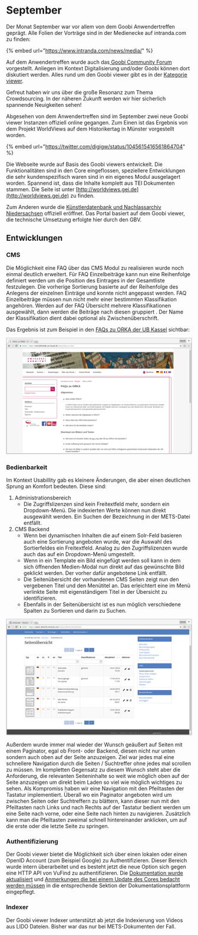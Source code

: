 # September

Der Monat September war vor allem von dem Goobi Anwendertreffen geprägt. Alle Folien der Vorträge sind in der Medienecke auf intranda.com zu finden:

{% embed url="https://www.intranda.com/news/media/" %}

Auf dem Anwendertreffen wurde auch das[ Goobi Community Forum](https://community.goobi.io) vorgestellt. Anliegen im Kontext Digitalisierung und/oder Goobi können dort diskutiert werden. Alles rund um den Goobi viewer gibt es in der [Kategorie viewer](https://community.goobi.io/c/viewer).

Gefreut haben wir uns über die große Resonanz zum Thema Crowdsourcing. In der näheren Zukunft werden wir hier sicherlich spannende Neuigkeiten sehen!

Abgesehen von dem Anwendertreffen sind im September zwei neue Goobi viewer Instanzen offiziell online gegangen. Zum Einen ist das Ergebnis von dem Projekt WorldViews auf dem Historikertag in Münster vorgestellt worden.&#x20;

{% embed url="https://twitter.com/digigw/status/1045615416561864704" %}

Die Webseite wurde auf Basis des Goobi viewers entwickelt. Die Funktionalitäten sind in den Core eingeflossen, speziellere Entwicklungen die sehr kundenspezifisch waren sind in ein eigenes Modul ausgelagert worden. Spannend ist, dass die Inhalte komplett aus TEI Dokumenten stammen. Die Seite ist unter [http://worldviews.gei.de](http://worldviews.gei.de) zu finden.

Zum Anderen wurde die [Künstlerdatenbank und Nachlassarchiv Niedersachsen](https://www.kuenstlerdatenbank.niedersachsen.de/) offiziell eröffnet. Das Portal basiert auf dem Goobi viewer, die technische Umsetzung erfolgte hier durch den GBV.

## Entwicklungen

### CMS

Die Möglichkeit eine FAQ über das CMS Modul zu realisieren wurde noch einmal deutlich erweitert. Für FAQ Einzelbeiträge kann nun eine Reihenfolge definiert werden um die Position des Eintrages in der Gesamtliste festzulegen. Die vorherige Sortierung basierte auf der Reihenfolge des Anlegens der einzelnen Einträge und konnte nicht angepasst werden. FAQ Einzelbeiträge müssen nun nicht mehr einer bestimmten Klassifikation angehören. Werden auf der FAQ Übersicht mehrere Klassifikationen ausgewählt, dann werden die Beiträge nach diesen gruppiert . Der Name der Klassifikation dient dabei optional als Zwischenüberschrift.

Das Ergebnis ist zum Beispiel in den [FAQs zu ORKA der UB Kassel](https://orka.bibliothek.uni-kassel.de/viewer/faq-zu-orka/) sichtbar:

![FAQ Seite mit gruppierten Fragen inklusive Zwischenüberschriften](<../.gitbook/assets/2018-09 grouped faq.png>)

### Bedienbarkeit

Im Kontext Usabillity gab es kleinere Änderungen, die aber einen deutlichen Sprung an Komfort bedeuten. Diese sind:

1. Administrationsbereich
   * Die Zugriffslizenzen sind kein Freitextfeld mehr, sondern ein Dropdown-Menü. Die indexierten Werte können nun direkt ausgewählt werden. Ein Suchen der Bezeichnung in der METS-Datei entfällt.
2. CMS Backend
   * Wenn bei dynamischen Inhalten die auf einem Solr-Feld basieren auch eine Sortierung angeboten wurde, war die Auswahl des Sortierfeldes ein Freitextfeld. Analog zu den Zugriffslizenzen wurde auch das auf ein Dropdown-Menü umgestellt.
   * Wenn in ein Template ein Bild eingefügt werden soll kann in dem sich öffnenden Medien-Modal nun direkt auf das gewünschte Bild geklickt werden. Der vorher dafür angebotene Link entfällt.
   * Die Seitenübersicht der vorhandenen CMS Seiten zeigt nun den vergebenen Titel und den Menütitel an. Das erleichtert eine im Menü verlinkte Seite mit eigenständigem Titel in der Übersicht zu identifizieren.
   * Ebenfalls in der Seitenübersicht ist es nun möglich verschiedene Spalten zu Sortieren und darin zu Suchen.

![Sortieren und Suchen in der CMS Seitenübersicht](<../.gitbook/assets/2018-09 sorting and searching in cms pages.png>)

Außerdem wurde immer mal wieder der Wunsch geäußert auf Seiten mit einem Paginator, egal ob Front- oder Backend, diesen nicht nur unten sondern auch oben auf der Seite anzuzeigen. Ziel war jedes mal eine schnellere Navigation durch die Seiten / Suchtreffer ohne jedes mal scrollen zu müssen. Im kompletten Gegensatz zu diesem Wunsch steht aber die Anforderung, die relevanten Seiteninhalte so weit wie möglich oben auf der Seite anzuzeigen um direkt beim Laden so viel wie möglich wichtiges zu sehen. Als Kompromiss haben wir eine Navigation mit den Pfeiltasten der Tastatur implementiert. Überall wo ein Paginator angeboten wird um zwischen Seiten oder Suchtreffern zu blättern, kann dieser nun mit den Pfeiltasten nach Links und nach Rechts auf der Tastatur bedient werden um eine Seite nach vorne, oder eine Seite nach hinten zu navigieren. Zusätzlich kann man die Pfeiltasten zweimal schnell hintereinander anklicken, um auf die erste oder die letzte Seite zu springen.

### Authentifizierung

Der Goobi viewer bietet die Möglichkeit sich über einen lokalen oder einen OpenID Account (zum Beispiel Google) zu Authentifizieren. Dieser Bereich wurde intern überarbeitet und es besteht jetzt die neue Option sich gegen eine HTTP API von VuFind zu authentifizieren. Die [Dokumentation wurde aktualisiert](https://docs.intranda.com/goobi-viewer-de/2/2.5) und [Anmerkungen die bei einem Update des Cores bedacht werden müssen](https://docs.intranda.com/goobi-viewer-de/9/9.1#2018-10-09) in die entsprechende Sektion der Dokumentationsplattform eingepflegt.&#x20;

### Indexer

Der Goobi viewer Indexer unterstützt ab jetzt die Indexierung von Videos aus LIDO Dateien. Bisher war das nur bei METS-Dokumenten der Fall.
